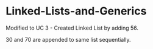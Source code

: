 # Linked-Lists-and-Generics

Modified to UC 3 - Created Linked List by adding 56.

30 and 70 are appended to same list sequentially.
